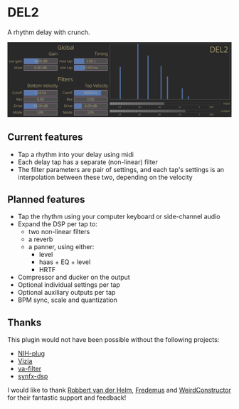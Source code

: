 
# DEL2

A rhythm delay with crunch.

<p align=”center”>
    <img src="images/DEL2.png" alt="screenshot">
</p>

## Current features

- Tap a rhythm into your delay using midi
- Each delay tap has a separate (non-linear) filter
- The filter parameters are pair of settings, and each tap's settings is an interpolation between these two, depending on the velocity

## Planned features

- Tap the rhythm using your computer keyboard or side-channel audio
- Expand the DSP per tap to:
  - two non-linear filters
  - a reverb
  - a panner, using either:
    - level
    - haas + EQ + level 
    - HRTF
- Compressor and ducker on the output
- Optional individual settings per tap
- Optional auxiliary outputs per tap
- BPM sync, scale and quantization

## Thanks

This plugin would not have been possible without the following projects:
- [NIH-plug](https://github.com/robbert-vdh/nih-plug)
- [Vizia](https://github.com/vizia/vizia)
- [va-filter](https://github.com/Fredemus/va-filter)
- [synfx-dsp](https://github.com/WeirdConstructor/synfx-dsp)

I would like to thank [Robbert van der Helm](https://github.com/robbert-vdh), [Fredemus](https://github.com/Fredemus) and [WeirdConstructor](https://github.com/WeirdConstructor) for their fantastic support and feedback!   
